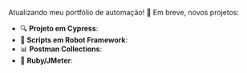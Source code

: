 Atualizando meu portfólio de automação!
🚀 Em breve, novos projetos:
- 🔍 **Projeto em Cypress**:  
- 🚀 **Scripts em Robot Framework**:   
- 📊 **Postman Collections**:  
- 🌱 **Ruby/JMeter**:
